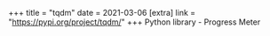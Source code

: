 +++
title = "tqdm"
date = 2021-03-06
[extra]
link = "https://pypi.org/project/tqdm/"
+++
Python library - Progress Meter

